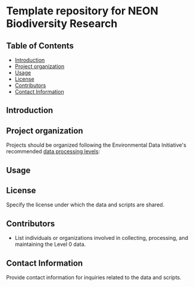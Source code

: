 # Template repository for NEON Biodiversity Research

## Table of Contents
- [Introduction](#Introduction)
- [Project organization](Project-organization)
- [Usage](#Usage)
- [License](#License)
- [Contributors](#Contributors)
- [Contact Information](#Contact-information)

## Introduction

## Project organization 

Projects should be organized following the Environmental Data Initiative's recommended [data processing levels](https://edirepository.org/resources/cleaning-data-and-quality-control):

## Usage

## License

Specify the license under which the data and scripts are shared.

## Contributors

- List individuals or organizations involved in collecting, processing, and maintaining the Level 0 data.

## Contact Information

Provide contact information for inquiries related to the data and scripts.

